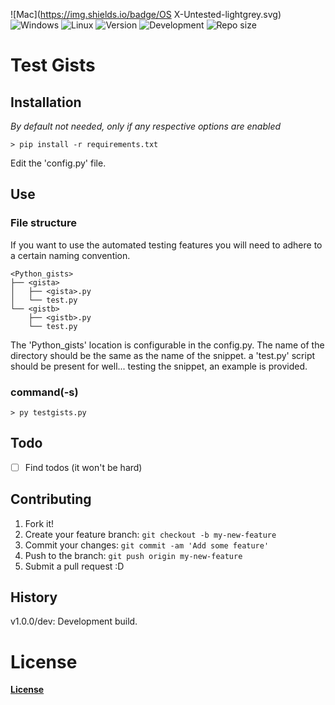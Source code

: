 ![Mac](https://img.shields.io/badge/OS X-Untested-lightgrey.svg)
![Windows](https://img.shields.io/badge/Windows-Compatible-brightgreen.svg)
![Linux](https://img.shields.io/badge/Linux-Untested-lightgrey.svg)
![Version](https://img.shields.io/badge/Version-1.0.0/dev-brightgreen.svg)
![Development](https://img.shields.io/badge/Development-busy-brightgreen.svg)
![Repo size](https://reposs.herokuapp.com/?path=riptide00/testgists)

# Test Gists

## Installation

*By default not needed, only if any respective options are enabled*

	> pip install -r requirements.txt

Edit the 'config.py' file.

## Use

### File structure

If you want to use the automated testing features you will need to adhere to a certain naming convention.

	<Python_gists>
	├── <gista>
	│   ├── <gista>.py
	│   └── test.py
	└── <gistb>
	    ├── <gistb>.py
	    └── test.py

The 'Python_gists' location is configurable in the config.py.
The name of the directory should be the same as the name of the snippet.
a 'test.py' script should be present for well... testing the snippet, an example is provided. 

### command(-s)

	> py testgists.py

## Todo

- [ ] Find todos (it won't be hard)

## Contributing
1. Fork it!
2. Create your feature branch: `git checkout -b my-new-feature`
3. Commit your changes: `git commit -am 'Add some feature'`
4. Push to the branch: `git push origin my-new-feature`
5. Submit a pull request :D

## History

v1.0.0/dev: Development build.

# License

[__License__](/LICENSE.txt)